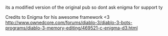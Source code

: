 its a modified version of the original pub so dont ask enigma for support ty

Credits to Enigma for his awesome framework <3
http://www.ownedcore.com/forums/diablo-3/diablo-3-bots-programs/diablo-3-memory-editing/469521-c-enigma-d3.html
